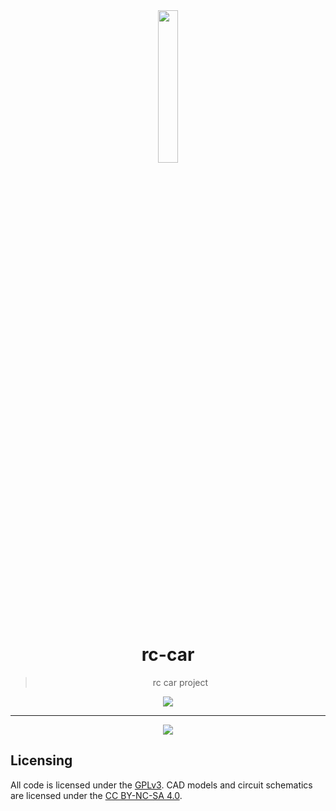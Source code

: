 <div align="center">
<img src="https://media.githubusercontent.com/media/bths-mechatronics-robotics-21/rc-car/master/logo.png" width="25%">
<h1>rc-car</h1>
<blockquote>
	<p>rc car project</p>
</blockquote>
</div>

<div align="center">
<img src="https://media.githubusercontent.com/media/bths-mechatronics-robotics-21/rc-car/eddee2bcd4feb0f76264827e6de7109a19fcaf08/schematic/fritzing.svg">
<hr>
<img src="https://media.githubusercontent.com/media/bths-mechatronics-robotics-21/rc-car/eddee2bcd4feb0f76264827e6de7109a19fcaf08/schematic/schematic.svg">
</div>


## Licensing

All code is licensed under the [GPLv3]. CAD models and circuit schematics are
licensed under the [CC BY-NC-SA 4.0].


[GPLv3]: LICENSE.md
[CC BY-NC-SA 4.0]: https://creativecommons.org/licenses/by-nc-sa/4.0/legalcode
